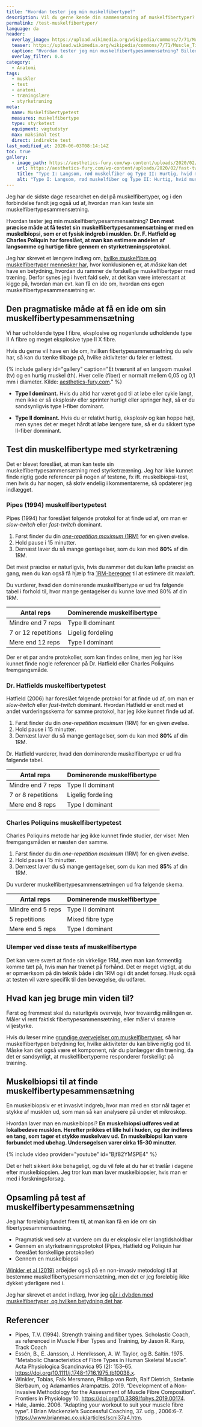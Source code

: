 ```yaml
---
title: "Hvordan tester jeg min muskelfibertype?"
description: Vil du gerne kende din sammensætning af muskelfibertyper? Her gennemgår vi en enkelt test, som giver dig et bud på din muskelfibertypesammensætning.
permalink: /test-muskelfibertyper/
language: da
header:
  overlay_image: https://upload.wikimedia.org/wikipedia/commons/7/71/Muscle_Tissue_Skeletal_Muscle_Fibers_%2828089113308%29.jpg
  teaser: https://upload.wikimedia.org/wikipedia/commons/7/71/Muscle_Tissue_Skeletal_Muscle_Fibers_%2828089113308%29.jpg
  caption: "Hvordan tester jeg min muskelfibertypesammensætning? Billede: Wikipedia"
  overlay_filter: 0.4
category:
  - Anatomi
tags:
  - muskler
  - test
  - anatomi
  - træningslære
  - styrketræning
meta:
  name: Muskelfibertypetest
  measures: muskelfibertype
  type: styrketest
  equipment: vægtudstyr
  max: maksimal test
  direct: indirekte test
last_modified_at: 2020-06-03T08:14:14Z
toc: true
gallery:
  - image_path: https://aesthetics-fury.com/wp-content/uploads/2020/02/fast-twitch-vs-slow-twitch-muscle-fibers.png
    url: https://aesthetics-fury.com/wp-content/uploads/2020/02/fast-twitch-vs-slow-twitch-muscle-fibers.png
    title: "Type I: Langsom, rød muskelfiber og Type II: Hurtig, hvid muskelfiber"
    alt: "Type I: Langsom, rød muskelfiber og Type II: Hurtig, hvid muskelfiber"
---
```


Jeg har de sidste dage researchet en del på muskelfibertyper, og i den forbindelse fandt jeg også ud af, hvordan man kan teste sin muskelfibertypesammensætning.

Hvordan tester jeg min muskelfibertypesammensætning? **Den mest præcise måde at få testet sin muskelfibertypesammensætning er med en muskelbiopsi, som er et fysisk indgreb i musklen. Dr. F. Hatfield og Charles Poliquin har foreslået, at man kan estimere andelen af langsomme og hurtige fibre gennem en styrketræningsprotokol.**

Jeg har skrevet et længere indlæg om, [hvilke muskelfibre og muskelfibertyper mennesker har](/muskelfibertyper/), hvor konklusionen er, at _måske_ kan det have en betydning, hvordan du rammer de forskellige muskelfibertyper med træning. Derfor synes jeg i hvert fald selv, at det kan være interessant at kigge på, hvordan man evt. kan få en ide om, hvordan ens egen muskelfibertypesammensætning er.

## Den pragmatiske måde at få en ide om sin muskelfibertypesammensætning

Vi har udholdende type I fibre, eksplosive og nogenlunde udholdende type II A fibre og meget eksplosive type II X fibre.

Hvis du gerne vil have en ide om, hvilken fibertypesammensætning du selv har, så kan du tænke tilbage på, hvilke aktiviteter du føler er lettest.

{% include gallery id="gallery" caption="Et tværsnit af en langsom muskel (tv) og en hurtig muskel (th). Hver celle (fiber) er normalt mellem 0,05 og 0,1 mm i diameter. Kilde: [aesthetics-fury.com](https://aesthetics-fury.com/blog/slow-twitch-vs-fast-twitch-muscle-fibers)." %}

- **Type I dominant.** Hvis du altid har været god til at løbe eller cykle langt, men ikke er så eksplosiv eller sprinter hurtigt eller springer højt, så er du sandsynligvis type I-fiber dominant.

- **Type II dominant.** Hvis du er relativt hurtig, eksplosiv og kan hoppe højt, men synes det er meget hårdt at løbe længere ture, så er du sikkert type II-fiber domninant.

## Test din muskelfibertype med styrketræning

Det er blevet foreslået, at man kan teste sin muskelfibertypesammensætning med styrketrææning. Jeg har ikke kunnet finde rigtig gode referencer på nogen af testene, fx ift. muskelbiopsi-test, men hvis du har nogen, så skriv endelig i kommentarerne, så opdaterer jeg indlægget.

### Pipes (1994) muskelfibertypetest

Pipes (1994) har foreslået følgende protokol for at finde ud af, om man er _slow-twitch_ eller _fast-twitch_ dominant.

1. Først finder du din [_one-repetition maximum_ (1RM)](/rm-maxtest/) for en given øvelse.
2. Hold pause i 15 minutter.
3. Dernæst laver du så mange gentagelser, som du kan med **80%** af din 1RM.

Det mest præcise er naturligvis, hvis du rammer det du kan løfte præcist en gang, men du kan også få hjælp fra [1RM-beregner](/rm-beregner/) til at estimere dit maxløft.

Du vurderer, hvad den dominerende muskelfibertype er ud fra følgende tabel i forhold til, hvor mange gentagelser du kunne lave med 80% af din 1RM.

| Antal reps | Dominerende muskelfibertype |
|-|-|
| Mindre end 7 reps | Type II dominant |
| 7 or 12 repetitions | Ligelig fordeling |
| Mere end 12 reps | Type I dominant |

Der er et par andre protokoller, som kan findes online, men jeg har ikke kunnet finde nogle referencer på Dr. Hatfield eller Charles Poliquins fremgangsmåde.

### Dr. Hatfields muskelfibertypetest

Hatfield (2006) har foreslået følgende protokol for at finde ud af, om man er _slow-twitch_ eller _fast-twitch_ dominant. Hvordan Hatfield er endt med et andet vurderingsskema for samme protokol, har jeg ikke kunnet finde ud af.

1. Først finder du din _one-repetition maximum_ (1RM) for en given øvelse.
2. Hold pause i 15 minutter.
3. Dernæst laver du så mange gentagelser, som du kan med **80%** af din 1RM.

Dr. Hatfield vurderer, hvad den dominerende muskelfibertype er ud fra følgende tabel.

| Antal reps | Dominerende muskelfibertype |
|-|-|
| Mindre end 7 reps | Type II dominant |
| 7 or 8 repetitions | Ligelig fordeling |
| Mere end 8 reps | Type I dominant |

### Charles Poliquins muskelfibertypetest

Charles Poliquins metode har jeg ikke kunnet finde studier, der viser. Men fremgangsmåden er næsten den samme.

1. Først finder du din _one-repetition maximum_ (1RM) for en given øvelse.
2. Hold pause i 15 minutter.
3. Dernæst laver du så mange gentagelser, som du kan med **85%** af din 1RM.

Du vurderer muskelfibertypesammensætningen ud fra følgende skema.

| Antal reps | Dominerende muskelfibertype |
|-|-|
| Mindre end 5 reps | Type II dominant |
| 5 repetitions | Mixed fibre type |
| Mere end 5 reps | Type I dominant |

### Ulemper ved disse tests af muskelfibertype

Det kan være svært at finde sin virkelige 1RM, men man kan formentlig komme tæt på, hvis man har trænet på forhånd. Det er meget vigtigt, at du er opmærksom på din teknik både i din 1RM og i dit andet forsøg. Husk også at testen vil være specifik til den bevægelse, du udfører.

## Hvad kan jeg bruge min viden til?

Først og fremmest skal du naturligvis overveje, hvor troværdig målingen er. Måler vi rent faktisk fibertypesammensætning, eller måler vi snarere viljestyrke.

Hvis du læser mine [grundige overvejelser om muskelfibertyper](/muskelfibertyper/), så har muskelfibertypen betydning for, hvilke aktiviteter du kan blive rigtig god til. Måske kan det også være et komponent, når du planlægger din træning, da det er sandsynligt, at muskelfibertyperne responderer forskelligt på træning.

## Muskelbiopsi til at finde muskelfibertypesammensætning

En muskelbiopsiv er et invasivt indgreb, hvor man med en stor nål tager et stykke af musklen ud, som man så kan analysere på under et mikroskop.

Hvordan laver man en muskelbiopsi? **En muskelbiopsi udføres ved at lokalbedøve musklen. Herefter prikkes et lille hul i huden, og der indføres en tang, som tager et stykke muskelvæv ud. En muskelbiopsi kan være forbundet med ubehag. Undersøgelsen varer cirka 15-30 minutter.**

{% include video provider="youtube" id="Bjf82YMSPE4" %}

Det er helt sikkert ikke behageligt, og du vil føle at du har et trælår i dagene efter muskelbiopsien. Jeg tror kun man laver muskelbiopsier, hvis man er med i forskningsforsøg.

## Opsamling på test af muskelfibertypesammensætning

Jeg har foreløbig fundet frem til, at man kan få en ide om sin fibertypesammensætning.

- Pragmatisk ved selv at vurdere om du er eksplosiv eller langtidsholdbar
- Gennem en styrketræningsprotokol (Pipes, Hatfield og Poliquin har foreslået forskellige protokoller)
- Gennem en muskelbiopsi

[Winkler et al (2019)](https://www.frontiersin.org/articles/10.3389/fphys.2019.00174/full) arbejder også på en non-invasiv metodologi til at bestemme muskelfibertypesammensætning, men det er jeg foreløbig ikke dykket yderligere ned i.

Jeg har skrevet et andet indlæg, hvor jeg [går i dybden med muskelfibertyper, og hvilken betydning det har](/muskelfibertyper/).

## Referencer

- Pipes, T.V. (1994). Strength training and fiber types. Scholastic Coach, as referenced in Muscle Fiber Types and Training, by Jason R. Karp, Track Coach
- Essén, B., E. Jansson, J. Henriksson, A. W. Taylor, og B. Saltin. 1975. “Metabolic Characteristics of Fibre Types in Human Skeletal Muscle”. Acta Physiologica Scandinavica 95 (2): 153–65. <https://doi.org/10.1111/j.1748-1716.1975.tb10038.x>.
- Winkler, Tobias, Falk Mersmann, Philipp von Roth, Ralf Dietrich, Stefanie Bierbaum, og Adamantios Arampatzis. 2019. “Development of a Non-Invasive Methodology for the Assessment of Muscle Fibre Composition”. Frontiers in Physiology 10. <https://doi.org/10.3389/fphys.2019.00174>.
- Hale, Jamie. 2006. “Adapting your workout to suit your muscle fibre type”. I Brian Mackenzie’s Successful Coaching, 37. udg., 2006:6–7. <https://www.brianmac.co.uk/articles/scni37a4.htm>.
